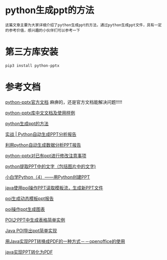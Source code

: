# python生成ppt的方法
    这篇文章主要为大家详细介绍了python生成ppt的方法，通过python生成ppt文件，具有一定的参考价值，感兴趣的小伙伴们可以参考一下
    
# 第三方库安装
    pip3 install python-pptx
    
# 参考文档

[python-pptx官方文档](https://python-pptx.readthedocs.io/en/stable/user/quickstart.html)
麻痹的，还是官方文档能解决问题!!!!!

[python-pptx库中文文档及使用样例](https://blog.csdn.net/u011932355/article/details/73287248)

[python生成ppt的方法](https://www.jb51.net/article/141636.htm)    

[实战 | Python自动生成PPT分析报告](https://www.sohu.com/a/164157866_505802)

[利用python自动生成数据分析PPT报告](https://github.com/lizhou828/py-pptx)

[python-pptx对已有ppt进行修改注意事项](https://blog.csdn.net/u013747832/article/details/78682817)

[python提取PPT中的文字（包括图片中的文字)](https://blog.csdn.net/qq_41020281/article/details/99894064)

[小白学Python（4）——用Python创建PPT](https://www.cnblogs.com/adam012019/p/11344980.html)





[java使用poi操作PPT读取模板流，生成新PPT文件](https://blog.csdn.net/ccmedu/article/details/79267147)

[poi生成动态模板ppt报告](https://blog.csdn.net/HuHui_/article/details/83350049)

[poi操作ppt生成图表](https://blog.csdn.net/starandsea/article/details/51741328)

[POI之PPT中生成表格简单实例](https://blog.csdn.net/huangwenyi1010/article/details/51705402)

[Java POI导出ppt简单实现](http://www.anyrt.com/blog/list/poippt.html)

[用Java实现PPT转换成PDF的一种方式－－openoffice的使用](https://blog.csdn.net/u010188178/article/details/83344418)

[java实现PPT转化为PDF](https://www.jb51.net/article/141641.htm)

